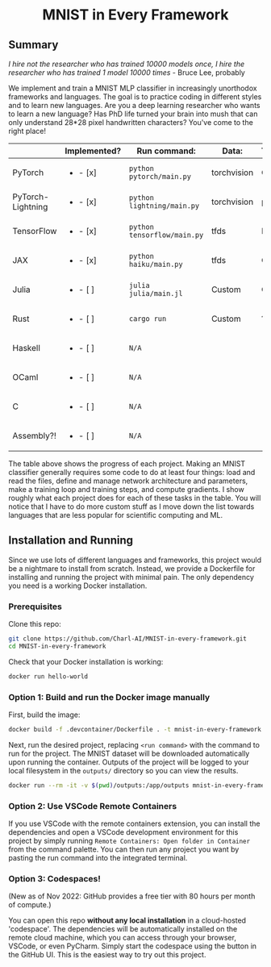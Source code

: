 <div align="center">

# MNIST in Every Framework

</div>

## Summary

*I hire not the researcher who has trained 10000 models once, I hire the researcher who has trained 1 model 10000 times* - Bruce Lee, probably

We implement and train a MNIST MLP classifier in increasingly unorthodox
frameworks and languages. The goal is to practice coding in different styles and
to learn new languages. Are you a deep learning researcher who wants to learn a
new language? Has PhD life turned your brain into mush that can only understand
28*28 pixel handwritten characters? You've come to the right place!

|                   | Implemented?                | Run command:                | Data: | Training: | Network: | Autograd:
|-------------------|-----------------------------|--------------------------   |-      |-          |-         |-           |
| PyTorch           | <ul><li>- [x] </li></ul>    | `python pytorch/main.py`    | torchvision | Custom | torch.nn | torch |
| PyTorch-Lightning | <ul><li>- [x] </li></ul>    | `python lightning/main.py`  | torchvision | pl.trainer | torch.nn| torch |
| TensorFlow        | <ul><li>- [x] </li></ul>    | `python tensorflow/main.py` | tfds | Keras | Keras | tf |
| JAX               | <ul><li>- [x] </li></ul>    | `python haiku/main.py`      | tfds | Custom | haiku | JAX |
| Julia             | <ul><li>- [ ] </li></ul>    | `julia julia/main.jl`       | Custom | Custom | Flux | Zygote |
| Rust              | <ul><li>- [ ] </li></ul>    | `cargo run`                 | Custom | ? | ? | ? |
| Haskell           | <ul><li>- [ ] </li></ul>    | `N/A`                       | | | | |
| OCaml             | <ul><li>- [ ] </li></ul>    | `N/A`                       | | | | |
| C                 | <ul><li>- [ ] </li></ul>    | `N/A`                       | | | | |
| Assembly?!        | <ul><li>- [ ] </li></ul>    | `N/A`                       | | | | |

The table above shows the progress of each project. Making an MNIST classifier
generally requires some code to do at least four things: load and read the
files, define and manage network architecture and parameters, make a training
loop and training steps, and compute gradients. I show roughly what each project
does for each of these tasks in the table. You will notice that I have to do more
custom stuff as I move down the list towards languages that are less popular for
scientific computing and ML.


## Installation and Running

Since we use lots of different languages and frameworks, this project would be a
nightmare to install from scratch. Instead, we provide a Dockerfile for
installing and running the project with minimal pain. The only dependency you need
is a working Docker installation.

### Prerequisites

Clone this repo:

```bash
git clone https://github.com/Charl-AI/MNIST-in-every-framework.git
cd MNIST-in-every-framework
```

Check that your Docker installation is working:

```bash
docker run hello-world
```

### Option 1: Build and run the Docker image manually

First, build the image:

```bash
docker build -f .devcontainer/Dockerfile . -t mnist-in-every-framework
```

Next, run the desired project, replacing `<run command>` with the command to run for the project. The MNIST dataset will be downloaded automatically upon running the container. Outputs of the project will be logged to your local filesystem in the `outputs/` directory so you can view the results.

```bash
docker run --rm -it -v $(pwd)/outputs:/app/outputs mnist-in-every-framework <run command>
```

### Option 2: Use VSCode Remote Containers

If you use VSCode with the remote containers extension, you can install the dependencies and open a VSCode development environment for this project by simply running `Remote Containers: Open folder in Container` from the command palette. You can then run any project you want by pasting the run command into the integrated terminal.

### Option 3: Codespaces!

(New as of Nov 2022: GitHub provides a free tier with 80 hours per month of compute.)

You can open this repo **without any local installation** in a cloud-hosted 'codespace'. The dependencies will be automatically installed on the remote cloud machine, which you can access through your browser, VSCode, or even PyCharm. Simply start the codespace using the button in the GitHub UI. This is the easiest way to try out this project.
